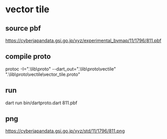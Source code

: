 # vector tile

## source pbf

<https://cyberjapandata.gsi.go.jp/xyz/experimental_bvmap/11/1796/811.pbf>

## compile proto

protoc -I=".\lib\proto" --dart_out=".\lib\proto\vectile" ".\lib\proto\vectile\vector_tile.proto"

## run

dart run bin/dartproto.dart 811.pbf

## png

<https://cyberjapandata.gsi.go.jp/xyz/std/11/1796/811.png>

